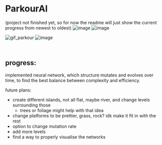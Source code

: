 ﻿# ParkourAI
(project not finished yet, so for now the readme will just show the current progress from newest to oldest)
![image](https://github.com/user-attachments/assets/e297d31b-c543-4197-9b88-6e3b8b2fd2e9)
![image](https://github.com/user-attachments/assets/2bd18bb6-e5a6-487f-8ab6-49eca426501d)

![gif_parkour](https://github.com/user-attachments/assets/f8fd1075-7acd-413f-8540-fc97ffe4ca21)
![image](https://github.com/user-attachments/assets/7eb102e4-6463-4160-9ab2-1d88e1fd6c4d)

<br>

## progress:
implemented neural network, which structure mutates and evolves over time,
to find the best balance between complexity and efficiency.




future plans:
- create different islands, not all flat, maybe river, and change levels surrounding those
  - trees or foliage might help with that idea
- change platforms to be prettier, grass, rock? idk make it fit in with the rest
- option to change mutation rate
- add more levels 
- find a way to properly visualise the networks


